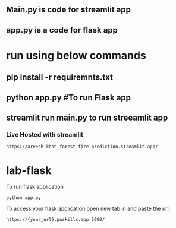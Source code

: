 ## Main.py is code for streamlit app
## app.py is a code for flask app
# run using below commands
## pip install -r requiremnts.txt
## python app.py #To run Flask app
## streamlit run main.py to run streeamlit app
### Live Hosted with streamlit
```
https://areesh-khan-forest-fire-prediction.streamlit.app/
```


# lab-flask

<!-- ![image](https://user-images.githubusercontent.com/115451707/196919992-edcfea8b-e3f6-4f35-9398-43be66b5622d.png) -->


To run flask application 

```
python app.py
```


To access your flask application open new tab in and paste the url:
```
https://{your_url}.pwskills.app:5000/
```
